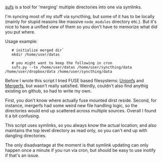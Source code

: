 [sufs](https://github.com/karlicoss/sufs) is a tool for 'merging' multiple directories into one via symlinks.

I'm syncing most of my stuff via syncthing, but some of it has to be locally (mainly for stupid reasons like massive `node_modules`
directory etc.). But it's nice to have a unified view of them so you don't have to memorize what did you put where.

Usage example:

```
   # initialize merged dir`
   mkdir /home/user/datas 

   # you might want to keep the following in cron
   sufs.py --to /home/user/datas /home/user/syncthing/data /home/user/dropbox/data /home/user/syncthing/data
```

Before I wrote this script I tried FUSE based filesystems: [Unionfs](https://en.wikipedia.org/wiki/UnionFS) and [Mergerfs](https://github.com/trapexit/mergerfs), but wasn't really satisfied. Weirdly, couldn't also find anythig existing on github, so had to write my own.

First, you don't know where actually fuse mounted dirst reside. Second, for instance, mergerfs had some weird new file handling logic, so the directories would end up scattered across multiple sources. Overall I found it a bit confusing.

This script uses symlinks, so you always know the actual location; and also maintains the top level directory as read only, so you can't end up with dangling directories.

The only disadvantage at the moment is that symlink updating can only happen once a minute if you run via cron, but should be easy to use inotify if that's an issue.

